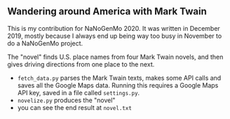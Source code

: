## Wandering around America with Mark Twain

This is my contribution for NaNoGenMo 2020. It was written in December 2019, mostly because I always end up being way too busy in November to do a NaNoGenMo project.

The "novel" finds U.S. place names from four Mark Twain novels, and then gives driving directions from one place to the next.

- `fetch_data.py` parses the Mark Twain texts, makes some API calls and saves all the Google Maps data. Running this requires a Google Maps API key, saved in a file called `settings.py`.
- `novelize.py` produces the "novel"
- you can see the end result at `novel.txt`
